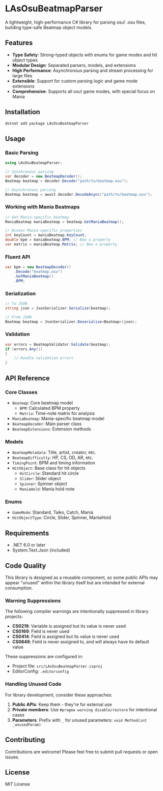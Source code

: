 # LAsOsuBeatmapParser

A lightweight, high-performance C# library for parsing osu! .osu files, building type-safe Beatmap object models.

## Features

- **Type Safety**: Strong-typed objects with enums for game modes and hit object types
- **Modular Design**: Separated parsers, models, and extensions
- **High Performance**: Asynchronous parsing and stream processing for large files
- **Extensible**: Support for custom parsing logic and game mode extensions
- **Comprehensive**: Supports all osu! game modes, with special focus on Mania

## Installation

```bash
dotnet add package LAsOsuBeatmapParser
```

## Usage

### Basic Parsing

```csharp
using LAsOsuBeatmapParser;

// Synchronous parsing
var decoder = new BeatmapDecoder();
Beatmap beatmap = decoder.Decode("path/to/beatmap.osu");

// Asynchronous parsing
Beatmap beatmap = await decoder.DecodeAsync("path/to/beatmap.osu");
```

### Working with Mania Beatmaps

```csharp
// Get Mania-specific beatmap
ManiaBeatmap maniaBeatmap = beatmap.GetManiaBeatmap();

// Access Mania-specific properties
int keyCount = maniaBeatmap.KeyCount;
double bpm = maniaBeatmap.BPM; // Now a property
var matrix = maniaBeatmap.Matrix; // Now a property
```

### Fluent API

```csharp
var bpm = new BeatmapDecoder()
    .Decode("beatmap.osu")
    .GetManiaBeatmap()
    .BPM;
```

### Serialization

```csharp
// To JSON
string json = JsonSerializer.Serialize(beatmap);

// From JSON
Beatmap beatmap = JsonSerializer.Deserialize<Beatmap>(json);
```

### Validation

```csharp
var errors = BeatmapValidator.Validate(beatmap);
if (errors.Any())
{
    // Handle validation errors
}
```

## API Reference

### Core Classes

- `Beatmap`: Core beatmap model
  - `BPM`: Calculated BPM property
  - `Matrix`: Time-note matrix for analysis
- `ManiaBeatmap`: Mania-specific beatmap model
- `BeatmapDecoder`: Main parser class
- `BeatmapExtensions`: Extension methods

### Models

- `BeatmapMetadata`: Title, artist, creator, etc.
- `BeatmapDifficulty`: HP, CS, OD, AR, etc.
- `TimingPoint`: BPM and timing information
- `HitObject`: Base class for hit objects
  - `HitCircle`: Standard hit circle
  - `Slider`: Slider object
  - `Spinner`: Spinner object
  - `ManiaHold`: Mania hold note

### Enums

- `GameMode`: Standard, Taiko, Catch, Mania
- `HitObjectType`: Circle, Slider, Spinner, ManiaHold

## Requirements

- .NET 6.0 or later
- System.Text.Json (included)

## Code Quality

This library is designed as a reusable component, so some public APIs may appear "unused" within the library itself but are intended for external consumption.

### Warning Suppressions

The following compiler warnings are intentionally suppressed in library projects:

- **CS0219**: Variable is assigned but its value is never used
- **CS0169**: Field is never used
- **CS0414**: Field is assigned but its value is never used
- **CS0649**: Field is never assigned to, and will always have its default value

These suppressions are configured in:
- Project file: `src/LAsOsuBeatmapParser.csproj`
- EditorConfig: `.editorconfig`

### Handling Unused Code

For library development, consider these approaches:

1. **Public APIs**: Keep them - they're for external use
2. **Private members**: Use `#pragma warning disable/restore` for intentional cases
3. **Parameters**: Prefix with `_` for unused parameters: `void Method(int _unusedParam)`

## Contributing

Contributions are welcome! Please feel free to submit pull requests or open issues.

## License

MIT License
